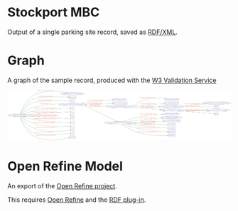 Stockport MBC
==============

Output of a single parking site record, saved as [RDF/XML][rdfxml].

[rdfxml]:https://github.com/GMDSP-Linked-Data/Parking/blob/master/LocalAuthorityExamples/StockportMBC/StockportMBC_ParkingSites.rdf

Graph
===============

A graph of the sample record, produced with the [W3 Validation Service][w3]

[w3]: http://www.w3.org/RDF/Validator/

![Graph](https://raw.githubusercontent.com/GMDSP-Linked-Data/Parking/master/LocalAuthorityExamples/StockportMBC/StockportMBC-Graph.png)


Open Refine Model
==================

An export of the [Open Refine project][orp].

[orp]:https://github.com/GMDSP-Linked-Data/Parking/raw/master/LocalAuthorityExamples/StockportMBC/StockportMBC_ParkingSites.google-refine.tar.gz

This requires [Open Refine][or] and the [RDF plug-in][rdf].
 
[or]: http://openrefine.org/
[rdf]: http://refine.deri.ie/
